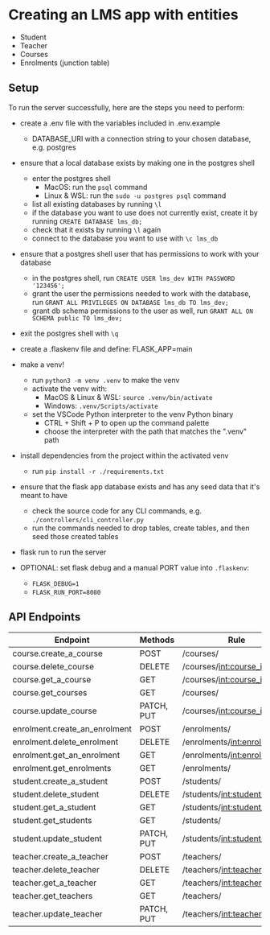 # Creating an LMS app with entities
- Student
- Teacher
- Courses
- Enrolments (junction table)

## Setup

To run the server successfully, here are the steps you need to perform:
- create a .env file with the variables included in .env.example
	- DATABASE_URI with a connection string to your chosen database, e.g. postgres

- ensure that a local database exists by making one in the postgres shell
	- enter the postgres shell
		- MacOS: run the `psql` command
		- Linux & WSL: run the `sudo -u postgres psql` command 
	- list all existing databases by running `\l`
	- if the database you want to use does not currently exist, create it by running `CREATE DATABASE lms_db;`
	- check that it exists by running `\l` again
	- connect to the database you want to use with `\c lms_db`
- ensure that a postgres shell user that has permissions to work with your database 
	- in the postgres shell, run `CREATE USER lms_dev WITH PASSWORD '123456';`
	- grant the user the permissions needed to work with the database, run `GRANT ALL PRIVILEGES ON DATABASE lms_db TO lms_dev;`
	- grant db schema permissions to the user as well, run `GRANT ALL ON SCHEMA public TO lms_dev;`
- exit the postgres shell with `\q`


- create a .flaskenv file and define: FLASK_APP=main 

- make a venv!
	- run `python3 -m venv .venv` to make the venv
	- activate the venv with:
		- MacOS & Linux & WSL: `source .venv/bin/activate`
		- Windows: `.venv/Scripts/activate`
	- set the VSCode Python interpreter to the venv Python binary
		- CTRL + Shift + P to open up the command palette 
		- choose the interpreter with the path that matches the ".venv" path

- install dependencies from the project within the activated venv
	- run `pip install -r ./requirements.txt`

- ensure that the flask app database exists and has any seed data that it's meant to have
	- check the source code for any CLI commands, e.g. `./controllers/cli_controller.py`
	- run the commands needed to drop tables, create tables, and then seed those created tables

- flask run to run the server

- OPTIONAL: set flask debug and a manual PORT value into `.flaskenv`:
	- `FLASK_DEBUG=1`
	- `FLASK_RUN_PORT=8080`

## API Endpoints


Endpoint                      | Methods    | Rule                          
----------------------------- | ---------- | ------------------------------
course.create_a_course        | POST       | /courses/                     
course.delete_course          | DELETE     | /courses/<int:course_id>      
course.get_a_course           | GET        | /courses/<int:course_id>      
course.get_courses            | GET        | /courses/                     
course.update_course          | PATCH, PUT | /courses/<int:course_id>      
enrolment.create_an_enrolment | POST       | /enrolments/                  
enrolment.delete_enrolment    | DELETE     | /enrolments/<int:enrolment_id>
enrolment.get_an_enrolment    | GET        | /enrolments/<int:enrolment_id>
enrolment.get_enrolments      | GET        | /enrolments/                  
student.create_a_student      | POST       | /students/                    
student.delete_student        | DELETE     | /students/<int:student_id>    
student.get_a_student         | GET        | /students/<int:student_id>    
student.get_students          | GET        | /students/                    
student.update_student        | PATCH, PUT | /students/<int:student_id>    
teacher.create_a_teacher      | POST       | /teachers/                    
teacher.delete_teacher        | DELETE     | /teachers/<int:teacher_id>    
teacher.get_a_teacher         | GET        | /teachers/<int:teacher_id>    
teacher.get_teachers          | GET        | /teachers/                    
teacher.update_teacher        | PATCH, PUT | /teachers/<int:teacher_id>    